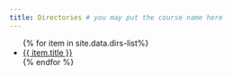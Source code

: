 ```yaml
---
title: Directories # you may put the course name here
---
```


<ul>
   {% for item in site.data.dirs-list%}
      <li><a href="{{ item._link }}">{{ item.title }}</a></li>
   {% endfor %}
</ul>
